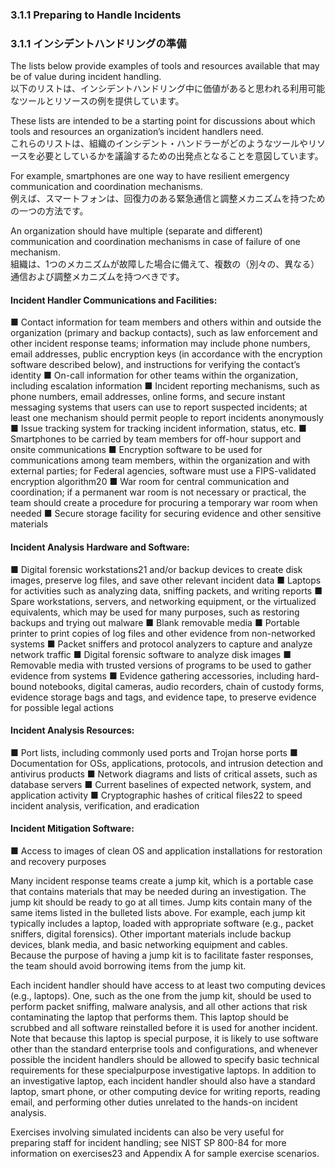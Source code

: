 ### 3.1.1 Preparing to Handle Incidents 
### 3.1.1 インシデントハンドリングの準備

The lists below provide examples of tools and resources available that may be of value during incident handling.  
以下のリストは、インシデントハンドリング中に価値があると思われる利用可能なツールとリソースの例を提供しています。 

These lists are intended to be a starting point for discussions about which tools and resources an organization’s incident handlers need.  
これらのリストは、組織のインシデント・ハンドラーがどのようなツールやリソースを必要としているかを議論するための出発点となることを意図しています。 

For example, smartphones are one way to have resilient emergency communication and coordination mechanisms.  
例えば、スマートフォンは、回復力のある緊急通信と調整メカニズムを持つための一つの方法です。 

An organization should have multiple (separate and different) communication and coordination mechanisms in case of failure of one mechanism.  
組織は、1つのメカニズムが故障した場合に備えて、複数の（別々の、異なる）通信および調整メカニズムを持つべきです。 

#### Incident Handler Communications and Facilities:  

■ Contact information for team members and others within and outside the organization (primary and backup contacts), such as law enforcement and other incident response teams; information may include phone numbers, email addresses, public encryption keys (in accordance with the encryption software described below), and instructions for verifying the contact’s identity 
■ On-call information for other teams within the organization, including escalation information 
■ Incident reporting mechanisms, such as phone numbers, email addresses, online forms, and secure instant messaging systems that users can use to report suspected incidents; at least one mechanism should permit people to report incidents anonymously 
■ Issue tracking system for tracking incident information, status, etc. 
■ Smartphones to be carried by team members for off-hour support and onsite communications 
■ Encryption software to be used for communications among team members, within the organization and with external parties; for Federal agencies, software must use a FIPS-validated encryption algorithm20 
■ War room for central communication and coordination; if a permanent war room is not necessary or practical, the team should create a procedure for procuring a temporary war room when needed 
■ Secure storage facility for securing evidence and other sensitive materials  

#### Incident Analysis Hardware and Software:  

■ Digital forensic workstations21 and/or backup devices to create disk images, preserve log files, and save other relevant incident data 
■ Laptops for activities such as analyzing data, sniffing packets, and writing reports 
■ Spare workstations, servers, and networking equipment, or the virtualized equivalents, which may be used for many purposes, such as restoring backups and trying out malware 
■ Blank removable media 
■ Portable printer to print copies of log files and other evidence from non-networked systems 
■ Packet sniffers and protocol analyzers to capture and analyze network traffic 
■ Digital forensic software to analyze disk images 
■ Removable media with trusted versions of programs to be used to gather evidence from systems 
■ Evidence gathering accessories, including hard-bound notebooks, digital cameras, audio recorders, chain of custody forms, evidence storage bags and tags, and evidence tape, to preserve evidence for possible legal actions  

#### Incident Analysis Resources:  

■ Port lists, including commonly used ports and Trojan horse ports 
■ Documentation for OSs, applications, protocols, and intrusion detection and antivirus products 
■ Network diagrams and lists of critical assets, such as database servers 
■ Current baselines of expected network, system, and application activity ■ Cryptographic hashes of critical files22 to speed incident analysis, verification, and eradication  

#### Incident Mitigation Software:  

■ Access to images of clean OS and application installations for restoration and recovery purposes  



Many incident response teams create a jump kit, which is a portable case that contains materials that may be needed during an investigation. The jump kit should be ready to go at all times. Jump kits contain many of the same items listed in the bulleted lists above. For example, each jump kit typically includes a laptop, loaded with appropriate software (e.g., packet sniffers, digital forensics). Other important materials include backup devices, blank media, and basic networking equipment and cables. Because the purpose of having a jump kit is to facilitate faster responses, the team should avoid borrowing items from the jump kit.  


Each incident handler should have access to at least two computing devices (e.g., laptops). One, such as the one from the jump kit, should be used to perform packet sniffing, malware analysis, and all other actions that risk contaminating the laptop that performs them. This laptop should be scrubbed and all software reinstalled before it is used for another incident. Note that because this laptop is special purpose, it is likely to use software other than the standard enterprise tools and configurations, and whenever possible the incident handlers should be allowed to specify basic technical requirements for these specialpurpose investigative laptops. In addition to an investigative laptop, each incident handler should also have a standard laptop, smart phone, or other computing device for writing reports, reading email, and performing other duties unrelated to the hands-on incident analysis.  


Exercises involving simulated incidents can also be very useful for preparing staff for incident handling; see NIST SP 800-84 for more information on exercises23 and Appendix A for sample exercise scenarios. 
